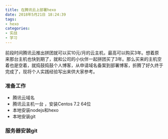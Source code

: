 ```yaml
---
title: 在腾讯云上部署hexo
date: 2018年5月21日 18:24:39
tags:
- hexo
categories:
- 实战
- 学习
---
```


前段时间腾讯云推出拼团就可以买10元/月的云主机，最高可以购买3年。想着原来那台主机也快到期了，就和公司的小伙伴一起拼团买了3年。那么买来的主机空着也是空着，就捣鼓捣鼓个人博客，从申请域名备案到部署博客，折腾了好久终于完成了，现将个人实践经验写出来供大家参考。

### 准备工作

- 腾讯云域名
- 腾讯云主机一台 ，安装Centos 7.2 64位
- 本地安装nodejs和hexo
- 本地安装git

### 服务器安装git
